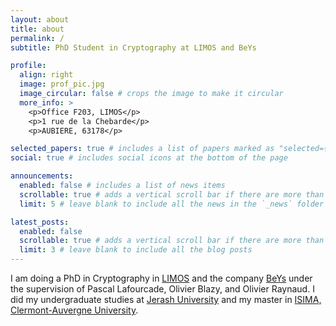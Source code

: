 ```yaml
---
layout: about
title: about
permalink: /
subtitle: PhD Student in Cryptography at LIMOS and BeYs

profile:
  align: right
  image: prof_pic.jpg
  image_circular: false # crops the image to make it circular
  more_info: >
    <p>Office F203, LIMOS</p>
    <p>1 rue de la Chebarde</p>
    <p>AUBIERE, 63178</p>

selected_papers: true # includes a list of papers marked as "selected={true}"
social: true # includes social icons at the bottom of the page

announcements:
  enabled: false # includes a list of news items
  scrollable: true # adds a vertical scroll bar if there are more than 3 news items
  limit: 5 # leave blank to include all the news in the `_news` folder

latest_posts:
  enabled: false
  scrollable: true # adds a vertical scroll bar if there are more than 3 new posts items
  limit: 3 # leave blank to include all the blog posts
---
```


I am doing a PhD in Cryptography in [LIMOS](https://limos.fr/) and the company [BeYs](https://www.be-ys.com/) under the supervision of Pascal Lafourcade, Olivier Blazy, and Olivier Raynaud. I did my undergraduate studies at [Jerash University](https://www.jpu.edu.jo/jpu/) and my master in [ISIMA, Clermont-Auvergne University](https://www.isima.fr/).
